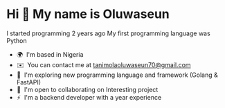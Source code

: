 Hi 👋 My name is Oluwaseun
==========================

I started programming 2 years ago My first programming language was Python

*   🌍  I'm based in Nigeria
*   ✉️  You can contact me at [tanimolaoluwaseun70@gmail.com](mailto:tanimolaoluwaseun70@gmail.com)
*   🧠  I'm exploring  new programming language and framework (Golang & FastAPI)
*   🤝  I'm open to collaborating on Interesting project
*   ⚡  I'm a backend developer with a year experience
